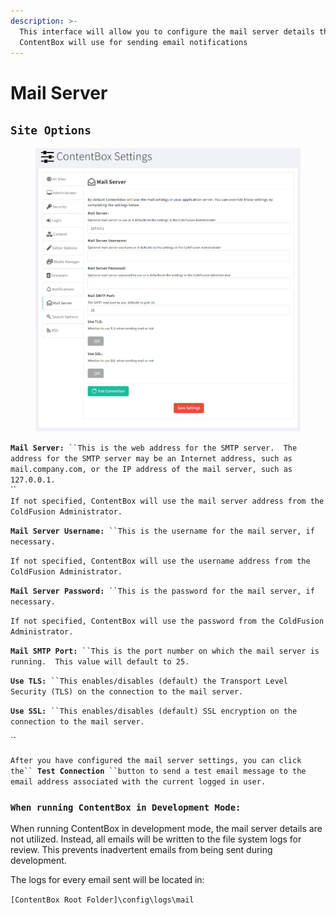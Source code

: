 ```yaml
---
description: >-
  This interface will allow you to configure the mail server details that
  ContentBox will use for sending email notifications
---
```


# Mail Server

## `Site Options`

<figure><img src="../../../../.gitbook/assets/image.png" alt=""><figcaption></figcaption></figure>

**`Mail Server:`**` ``This is the web address for the SMTP server.  The address for the SMTP server may be an Internet address, such as mail.company.com, or the IP address of the mail server, such as 127.0.0.1.`\
``\
`If not specified, ContentBox will use the mail server address from the ColdFusion Administrator.`

**`Mail Server Username:`**` ``This is the username for the mail server, if necessary.`

`If not specified, ContentBox will use the username address from the ColdFusion Administrator.`

**`Mail Server Password:`**` ``This is the password for the mail server, if necessary.`

`If not specified, ContentBox will use the password from the ColdFusion Administrator.`

**`Mail SMTP Port:`**` ``This is the port number on which the mail server is running.  This value will default to 25.`

**`Use TLS:`**` ``This enables/disables (default) the Transport Level Security (TLS) on the connection to the mail server.`

**`Use SSL:`**` ``This enables/disables (default) SSL encryption on the connection to the mail server.`

``

`After you have configured the mail server settings, you can click the`` `**`Test Connection`**` ``button to send a test email message to the email address associated with the current logged in user.`

### `When running ContentBox in Development Mode:`

When running ContentBox in development mode, the mail server details are not utilized.  Instead, all emails will be written to the file system logs for review.  This prevents inadvertent emails from being sent during development.

The logs for every email sent will be located in:

`[ContentBox Root Folder]\config\logs\mail`
